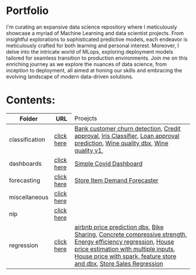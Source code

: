 
# Portfolio

I'm curating an expansive data science repository where I meticulously showcase a myriad of Machine Learning and data scientist projects. From insightful explorations to sophisticated predictive models, each endeavor is meticulously crafted for both learning and personal interest. Moreover, I delve into the intricate world of MLops, exploring deployment models tailored for seamless transition to production environments. Join me on this enriching journey as we explore the nuances of data science, from inception to deployment, all aimed at honing our skills and embracing the evolving landscape of modern data-driven solutions.

# Contents:


<table>
    <thead>
        <tr>
            <th>Folder</th>
            <th>URL</th>
            <td>Proejcts</td>
        </tr>
    </thead>
    <tbody>
        <tr>
            <td>classification</td>
            <td><a href="https://github.com/manuelgilm/data_science-portafolio/tree/master/classification">click here</a></td>
            <td><a href="https://github.com/manuelgilm/data_science-portafolio/tree/master/classification/bank_customer_churn_detection">Bank customer churn detection</a>, <a href="https://github.com/manuelgilm/data_science-portafolio/tree/master/classification/credit_approval">Credit approval</a>,
            <a href="https://github.com/manuelgilm/data_science-portafolio/tree/master/classification/iris_classifier">Iris Classifier</a>,
            <a href="https://github.com/manuelgilm/data_science-portafolio/tree/master/classification/loan_approval_prediction">Loan approval prediction</a>, 
            <a href="https://github.com/manuelgilm/data_science-portafolio/tree/master/classification/wine_quality_dbx">Wine quality dbx</a>, 
            <a href="https://github.com/manuelgilm/data_science-portafolio/tree/master/classification/wine_quality_v1">Wine quality v1</a>,
            </td>
        </tr>
        <tr>
            <td>dashboards</td>
            <td><a href="https://github.com/manuelgilm/data_science-portafolio/tree/master/dashboards">click here</a></td>
            <td><a href="https://github.com/manuelgilm/data_science-portafolio/tree/master/dashboards/simple_covid_dashboard">Simple Covid Dashboard</a></td>
        </tr>
        <tr>
            <td>forecasting</td>
            <td><a href="https://github.com/manuelgilm/data_science-portafolio/tree/master/forecasting">click here</a></td>
            <td><a href="https://github.com/manuelgilm/data_science-portafolio/tree/master/forecasting/store_item_demand_forecasting">Store Item Demand Forecaster</a></td>
        </tr>
        <tr>
            <td>miscellaneous</td>
            <td><a href="https://github.com/manuelgilm/data_science-portafolio/tree/master/miscellaneous">click here</a></td>
            <td></td>
        </tr>
        <tr>
            <td>nlp</td>
            <td><a href="https://github.com/manuelgilm/data_science-portafolio/tree/master/nlp">click here</a></td>
            <td></td>
        </tr>
        <tr>
            <td>regression</td>
            <td><a href="https://github.com/manuelgilm/data_science-portafolio/tree/master/regression">click here</a></td>
            <td><a href="https://github.com/manuelgilm/data_science-portafolio/tree/master/regression/airbnb_price_prediction_dbx">airbnb price prediction dbx</a>,
            <a href="https://github.com/manuelgilm/data_science-portafolio/tree/master/regression/bike_sharing">Bike Sharing</a>,
            <a href="https://github.com/manuelgilm/data_science-portafolio/tree/master/regression/concrete_compressive_strength">Concrete compressive strength</a>,
            <a href="https://github.com/manuelgilm/data_science-portafolio/tree/master/regression/energy_efficiency_regression">Energy efficiency regression</a>,
            <a href="https://github.com/manuelgilm/data_science-portafolio/tree/master/regression/house_price_estimation_with_multiple_data_input_types">House price estimation with multiple inputs</a>,
            <a href="https://github.com/manuelgilm/data_science-portafolio/tree/master/regression/house_price_spark_and_fs_dbx">House price with spark, feature store and dbx</a>,
            <a href="https://github.com/manuelgilm/data_science-portafolio/tree/master/regression/store_sales_regression></a>
            <a href=">Store Sales Regression</a>
            </td>
        </tr>
    </tbody>
</table>
